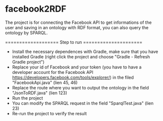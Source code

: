 # facebook2RDF

The project is for connecting the Facebook API to get informations of the user and saving in an ontology with RDF format, you can also query the ontology by SPARQL.


=================== Step to run =====================

- Install the necessary dependences with Gradle, make sure that you have installed Gradle (right click the project and choose "Gradle - Refresh Gradle project")
- Replace your id of Facebook and your token (you have to have a developer account for the Facebook API https://developers.facebook.com/tools/explorer/) in the filed "FacebookApi.java" (lien 45, 46)
- Replace the route where you want to output the ontology in the field "JsonToRDF.java" (lien 123)
- Run the project
- You can modify the SPARQL request in the field "SparqlTest.java" (lien 23)
- Re-run the project to verify the result
